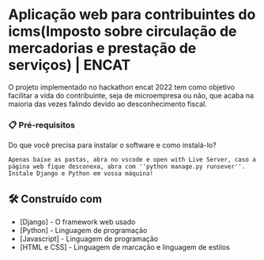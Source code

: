 # Aplicação web para contribuintes do icms(Imposto sobre circulação de mercadorias e prestação de serviços) | ENCAT

O projeto implementado no hackathon encat 2022 tem como objetivo facilitar a vida do contribuinte, seja de microempresa ou não, que acaba na maioria das vezes falindo devido ao desconhecimento fiscal.

### 📋 Pré-requisitos

Do que você precisa para instalar o software e como instalá-lo?

```
Apenas baixe as pastas, abra no vscode e open with Live Server, caso a página web fique desconexa, abra com ''python manage.py runsever''.
Instale Django e Python em vossa máquina!
```

## 🛠️ Construído com

* [Django] - O framework web usado
* [Python] - Linguagem de programação
* [Javascript] - Linguagem de programação
* [HTML e CSS] -  Linguagem de marcação e linguagem de estilos

